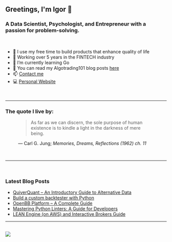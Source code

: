 ## Greetings, I'm Igor 👋 

### A Data Scientist, Psychologist, and Entrepreneur with a passion for problem-solving.
<br />

- 🔭 I use my free time to build products that enhance quality of life
- 🌟 Working over 5 years in the FINTECH industry
- 🌱 I’m currently learning Go
- 📜 You can read my Algotrading101 blog posts [here](https://algotrading101.com/learn/)
- 📫 [Contact me](mailto:igorradovanovic20@gmail.com)
- :computer: [Personal Website](https://igorradovanovic.com)


<br />

---

### The quote I live by:

<figure class="quote">
  <blockquote>
    As far as we can discern, the sole purpose of human existence is to kindle a light in the darkness of mere being.
  </blockquote>
  <figcaption>
   &mdash; Carl G. Jung; <cite>Memories, Dreams, Reflections (1962) ch. 11</cite> 
  </figcaption> 
</figure>
<br />

---
<br />

### Latest Blog Posts
<!-- BLOG-POST-LIST:START -->
- [QuiverQuant – An Introductory Guide to Alternative Data](https://algotrading101.com/learn/quiverquant-alternative-datguide/?utm_source=rss&utm_medium=rss&utm_campaign=quiverquant-alternative-datguide)
- [Build a custom backtester with Python](https://algotrading101.com/learn/build-my-own-custom-backtester-python/?utm_source=rss&utm_medium=rss&utm_campaign=build-my-own-custom-backtester-python)
- [OpenBB Platform – A Complete Guide](https://algotrading101.com/learn/openbb-platform-guide/?utm_source=rss&utm_medium=rss&utm_campaign=openbb-platform-guide)
- [Mastering Python Linters: A Guide for Developers](https://algotrading101.com/learn/python-linters-guide/?utm_source=rss&utm_medium=rss&utm_campaign=python-linters-guide)
- [LEAN Engine &lpar;on AWS&rpar; and Interactive Brokers Guide](https://algotrading101.com/learn/lean-engine-aws-interactive-brokers-guide/?utm_source=rss&utm_medium=rss&utm_campaign=lean-engine-aws-interactive-brokers-guide)
<!-- BLOG-POST-LIST:END -->

---

<br />

<img src="https://github-readme-stats.vercel.app/api?username=igorwounds&show_icons=true&theme=midnight-purple" />
